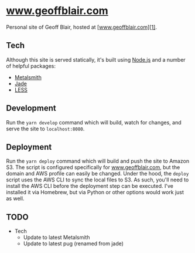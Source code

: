 # www.geoffblair.com

Personal site of Geoff Blair, hosted at [www.geoffblair.com][1].

## Tech

Although this site is served statically, it's built using [Node.js][5] and a number of helpful packages:

* [Metalsmith][2]
* [Jade][3]
* [LESS][4]

## Development

Run the `yarn develop` command which will build, watch for changes, and serve the site to `localhost:8080`.

## Deployment

Run the `yarn deploy` command which will build and push the site to Amazon S3. The script is configured specifically for www.geoffblair.com, but the domain and AWS profile can easily be changed. Under the hood, the `deploy` script uses the AWS CLI to sync the local files to S3. As such, you'll need to install the AWS CLI before the deployment step can be executed. I've installed it via Homebrew, but via Python or other options would work just as well.

## TODO

* Tech
	* Update to latest Metalsmith
	* Update to latest pug (renamed from jade)

[1]: http://www.geoffblair.com
[2]: http://www.metalsmith.io/
[3]: http://jade-lang.com/
[4]: http://lesscss.org/
[5]: http://nodejs.org/
